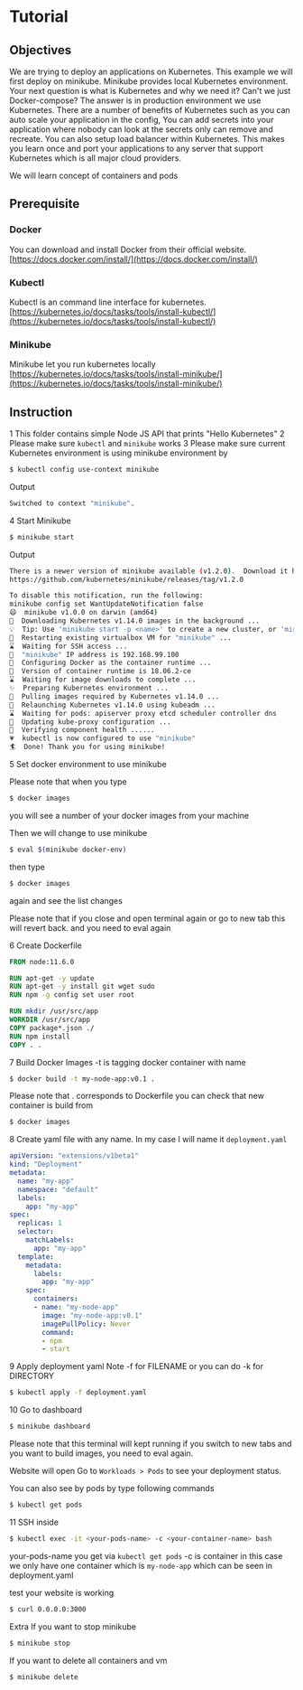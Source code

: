 # Tutorial

## Objectives
We are trying to deploy an applications on Kubernetes. This example we will first deploy on minikube. Minikube provides local Kubernetes environment. Your next question is what is Kubernetes and why we need it? Can't we just Docker-compose? The answer is in production environment we use Kubernetes. There are a number of benefits of Kubernetes such as you can auto scale your application in the config, You can add secrets into your application where nobody can look at the secrets only can remove and recreate. You can also setup load balancer within Kubernetes. This makes you learn once and port your applications to any server that support Kubernetes which is all major cloud providers.

We will learn concept of containers and pods

## Prerequisite

### Docker
You can download and install Docker from their official website.
[https://docs.docker.com/install/](https://docs.docker.com/install/)

### Kubectl
Kubectl is an command line interface for kubernetes.
[https://kubernetes.io/docs/tasks/tools/install-kubectl/](https://kubernetes.io/docs/tasks/tools/install-kubectl/)

### Minikube
Minikube let you run kubernetes locally
[https://kubernetes.io/docs/tasks/tools/install-minikube/](https://kubernetes.io/docs/tasks/tools/install-minikube/)


## Instruction
1 This folder contains simple Node JS API that prints "Hello Kubernetes"
2 Please make sure `kubectl` and `minikube` works
3 Please make sure current Kubernetes environment is using minikube environment by
``` sh
$ kubectl config use-context minikube
```
Output
``` sh
Switched to context "minikube".
```
4 Start Minikube
``` sh
$ minikube start
```
Output
``` sh
There is a newer version of minikube available (v1.2.0).  Download it here:
https://github.com/kubernetes/minikube/releases/tag/v1.2.0

To disable this notification, run the following:
minikube config set WantUpdateNotification false
😄  minikube v1.0.0 on darwin (amd64)
🤹  Downloading Kubernetes v1.14.0 images in the background ...
💡  Tip: Use 'minikube start -p <name>' to create a new cluster, or 'minikube delete' to delete this one.
🔄  Restarting existing virtualbox VM for "minikube" ...
⌛  Waiting for SSH access ...
📶  "minikube" IP address is 192.168.99.100
🐳  Configuring Docker as the container runtime ...
🐳  Version of container runtime is 18.06.2-ce
⌛  Waiting for image downloads to complete ...
✨  Preparing Kubernetes environment ...
🚜  Pulling images required by Kubernetes v1.14.0 ...
🔄  Relaunching Kubernetes v1.14.0 using kubeadm ...
⌛  Waiting for pods: apiserver proxy etcd scheduler controller dns
📯  Updating kube-proxy configuration ...
🤔  Verifying component health ......
💗  kubectl is now configured to use "minikube"
🏄  Done! Thank you for using minikube!
```

5 Set docker environment to use minikube

Please note that when you type
``` sh
$ docker images
```
you will see a number of your docker images from your machine

Then we will change to use minikube
``` sh
$ eval $(minikube docker-env)
```
 then type
 ``` sh
 $ docker images
 ```
 again and see the list changes

 Please note that if you close and open terminal again or go to new tab this will revert back. and you need to eval again

6 Create Dockerfile
``` Dockerfile
FROM node:11.6.0

RUN apt-get -y update
RUN apt-get -y install git wget sudo
RUN npm -g config set user root

RUN mkdir /usr/src/app
WORKDIR /usr/src/app
COPY package*.json ./
RUN npm install
COPY . .
```

7 Build Docker Images
-t is tagging docker container with name
```sh
$ docker build -t my-node-app:v0.1 .
```
Please note that . corresponds to Dockerfile
you can check that new container is build from

``` sh
$ docker images
```

8 Create yaml file with any name. In my case I will name it `deployment.yaml`
``` yaml
apiVersion: "extensions/v1beta1"
kind: "Deployment"
metadata:
  name: "my-app"
  namespace: "default"
  labels:
    app: "my-app"
spec:
  replicas: 1
  selector:
    matchLabels:
      app: "my-app"
  template:
    metadata:
      labels:
        app: "my-app"
    spec:
      containers:
      - name: "my-node-app"
        image: "my-node-app:v0.1"
        imagePullPolicy: Never
        command:
        - npm
        - start    
```

9 Apply deployment yaml
Note -f for FILENAME or you can do -k for DIRECTORY
``` sh
$ kubectl apply -f deployment.yaml
```

10 Go to dashboard
``` sh
$ minikube dashboard
```
Please note that this terminal will kept running if you switch to new tabs and you want to build images, you need to eval again.

Website will open
Go to `Workloads > Pods` to see your deployment status.

You can also see by pods by type following commands
```sh
$ kubectl get pods
```
11 SSH inside
``` sh
$ kubectl exec -it <your-pods-name> -c <your-container-name> bash
```
your-pods-name you get via `kubectl get pods`
-c is container in this case we only have one container which is `my-node-app` which can be seen in deployment.yaml

test your website is working
```sh
$ curl 0.0.0.0:3000
```

Extra
If you want to stop minikube
``` sh
$ minikube stop
```

If you want to delete all containers and vm
``` sh
$ minikube delete
```
